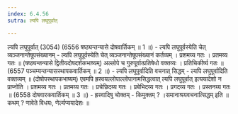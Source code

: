 ```yaml
---
index: 6.4.56
sutra: ल्यपि लघुपूर्वात्

---
```

 ल्यपि लघुपूर्वात् (3054) (6556 षष्ठ्यन्तन्यासे दोषवार्तिकम् ॥ 1 ॥) - ल्यपि लघुपूर्वस्येति चेत् व्यञ्जनान्तेषूपसंख्यानम् - ल्यपि लघुपूर्वस्येति चेत् व्यञ्जनान्तेषूपसंख्यानं कर्तव्यम् । प्रशमय्य गतः । प्रतमय्य गतः ॥ (षष्ठ्यन्तन्यासे द्वितीयदोषदर्शकभाष्यम्) अल्लोपे च गुरुपूर्वात्प्रतिषेधो वक्तव्यः । प्रतिचिकीर्ष्य गतः ॥ (6557 पञ्चम्यन्तन्यासस्थापकवार्तिकम् ॥ 2 ॥) - ल्यपि लघुपूर्वादिति वचनात् सिद्धम् - ल्यपि लघुपूर्वादिति वक्तव्यम् ॥ (दोषोपस्थापकभाष्यम्) एवमपि ह्रस्वयल्लोपाल्लोपानामसिद्धत्वात् ल्यपि लघुपूर्वात् इत्ययादेशो न प्राप्नोति । प्रशमय्य गतः । प्रतमय्य गतः । प्रचेछिदय्य गतः । प्रबेभिदय्य गतः । प्रगदय्य गतः । प्रस्तनय्य गतः ॥ (6558 दोषवारकवार्तिकम् ॥ 3 ॥) - ह्रस्वादिषु चोक्तम् - किमुक्तम् ? ।समानाश्रयवचनात्सिद्धम् इति ॥ कथम् ? णावेते विधयः, णेर्ल्यप्ययादेशः ॥ 